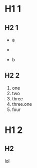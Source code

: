H1 1
====

H2 1
----

- a
- 

- b


H2 2
----

1. one
1. two
1. three
11. three.one
1. four

H1 2
====

H2
---

lol